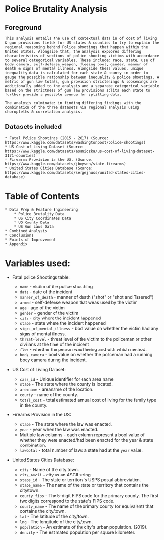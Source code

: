 # Police Brutality Analysis

## Foreground

    This analysis entails the use of contextual data in of cost of living & gun provisions fields for US states & counties to try to explain the regional reasoning behind Police shootings that happen within the United States. Alongside that, the analysis explores differing characteristics of sections of police shooting victims with accordance to several categorical variables. These include: race, state, use of body camera, self-defense weapon, fleeing bool, gender, manner of death & signs of mental illness. Alongside these values, unique inequality data is calculated for each state & county in order to gauge the possible rationship between inequality & police shootings. A metric of gun law totals, gun provision strictenings & loosenings are additionally added to the analysis and a separate categorical variable based on the strictness of gun law provisions splits each state to further provide a possible avenue for splitting data. 
    
    The analysis culminates in finding differing findings with the combination of the three datasets via regional analysis using choropleths & correlation analysis. 

## Datasets included

    * Fatal Police Shootings (2015 - 2017) (Source: https://www.kaggle.com/datasets/washingtonpost/police-shootings)
    * US Cost of Living Dataset (Source: https://www.kaggle.com/datasets/asaniczka/us-cost-of-living-dataset-3171-counties)
    * Firearms Provision in the US. (Source: https://www.kaggle.com/datasets/jboysen/state-firearms)
    * United States Cities Database (Source: https://www.kaggle.com/datasets/sergejnuss/united-states-cities-database)

# Table of Contents

    * Data Prep & Feature Engineering
        * Police Brutality Data
        * US City Coordinates Data
        * US County Data
        * US Gun Laws Data
    * Combined Analysis
    * Conclusions
    * Points of Improvement
    * Appendix

#   Variables used:

*   Fatal police Shootings table:
    * `name` - victim of the police shoothing
    * `date` - date of the incident
    * `manner_of_death` - manner of death ("shot" or "shot and Tasered")
    * `armed` - self-defense weapon that weas used by the victim
    * `age` - age of the victim
    * `gender` - gender of the victim
    * `city` - city where the incident happened
    * `state` - state where the incident happened
    * `signs_of_mental_illness` - bool value on whether the victim had any signs of mental illness.
    * `threat-level` - threat level of the victim to the policeman or other civilians at the time of the incident
    * `flee` - whether the person was fleeing and with which method. 
    * `body_camera` - bool value on whether the policeman had a running body camera during the incident.

*   US Cost of Living Dataset:
    * `case_id` - Unique identifier for each area name
    * `state` - The state where the county is located.
    * `areaname` - areaname of the location.
    * `county` - name of the county.
    * `total_cost` - total estimated annual cost of living for the family type in the county.

*   Firearms Provision in the US:
    * `state` - The state where the law was enacted.
    * `year` - year when the law was enacted.
    * Multiple law columns - each column represent a bool value of whether they were enacted/had been enacted for the year & state combination. 
    * `lawtotal` - total number of laws a state had at the `year` value.

*   United States Cities Database:
    * `city` - Name of the city.town.
    * `city_ascii` - city as an ASCII string. 
    * `state_id` - The state or territory's USPS postal abbreviation.
    * `state_name` - The name of the state or territory that contains the city/town.
    * `county_fips` - The 5-digit FIPS code for the primary county. The first two digits correspond to the state's FIPS code.
    * `county_name` - The name of the primary county (or equivalent) that contains the city/town.
    * `lat` - The latitude of the city/town.
    * `lng` - The longitude of the city/town.
    * `population` - An estimate of the city's urban population. (2019).
    * `density` - The estimated population per square kilometer.